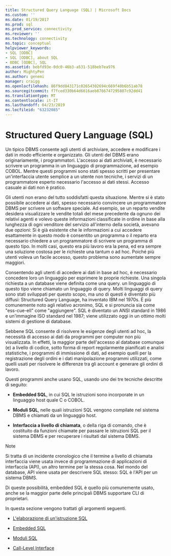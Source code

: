 ```yaml
---
title: Structured Query Language (SQL) | Microsoft Docs
ms.custom: ''
ms.date: 01/19/2017
ms.prod: sql
ms.prod_service: connectivity
ms.reviewer: ''
ms.technology: connectivity
ms.topic: conceptual
helpviewer_keywords:
- SQL [ODBC]
- SQL [ODBC], about SQL
- ODBC [ODBC], SQL
ms.assetid: bebfd93e-0dc0-46b3-a531-518beb7ea976
author: MightyPen
ms.author: genemi
manager: craigg
ms.openlocfilehash: 86f9dd843171c02654302694c669f40b6b51ab78
ms.sourcegitcommit: f7fced330b64d6616aeb8766747295807c92dd41
ms.translationtype: MT
ms.contentlocale: it-IT
ms.lasthandoff: 04/23/2019
ms.locfileid: "63232085"
---
```

# <a name="structured-query-language-sql"></a>Structured Query Language (SQL)
Un tipico DBMS consente agli utenti di archiviare, accedere e modificare i dati in modo efficiente e organizzato. Gli utenti del DBMS erano originariamente, i programmatori. L'accesso ai dati archiviati, è necessario scrivere un programma in un linguaggio di programmazione, ad esempio COBOL. Mentre questi programmi sono stati spesso scritti per presentare un'interfaccia utente semplice a un utente non tecniche, i servizi di un programmatore esperto necessario l'accesso ai dati stessi. Accesso casuale ai dati non è pratico.  
  
 Gli utenti non erano del tutto soddisfatti questa situazione. Mentre si è stato possibile accedere ai dati, spesso necessario convincere un programmatore DBMS per scrivere un software speciale. Ad esempio, se un reparto vendite desidera visualizzare le vendite totali del mese precedente da ognuno dei relativi agenti e volevo queste informazioni classificate in ordine in base alla lunghezza di ogni venditore del servizio all'interno della società, avevano due opzioni: Si è già esistente che le informazioni a cui accedere esattamente in questo modo è consentito un programma o il reparto era necessario chiedere a un programmatore di scrivere un programma di questo tipo. In molti casi, questo era più lavoro era la pena, ed era sempre una soluzione costosa per le richieste una tantum o ad hoc. Poiché più utenti voleva un facile accesso, questo problema sono aumentate sempre maggiori.  
  
 Consentendo agli utenti di accedere ai dati in base ad hoc, è necessario concedere loro un linguaggio per esprimere le proprie richieste. Una singola richiesta a un database viene definita come una query. un linguaggio di questo tipo viene chiamato un linguaggio di query. Molti linguaggi di query sono stati sviluppati per questo scopo, ma uno di questi è diventato più diffusi: Structured Query Language, ha inventato IBM nel 1970s. È più comunemente noto agli relativo acronimo, SQL e si pronuncia sia come "ess-cue-ell" come "aggiungere". SQL è diventato un ANSI standard in 1986 e un'immagine ISO standard nel 1987; viene utilizzato oggi in un ottimo molti sistemi di gestione di database.  
  
 Sebbene SQL consente di risolvere le esigenze degli utenti ad hoc, la necessità di accesso ai dati da programmi per computer non più visualizzata. In effetti, la maggior parte dell'accesso al database comunque (e) a livello di codice, sotto forma di report regolarmente pianificati e analisi statistiche, i programmi di immissione di dati, ad esempio quelli per la registrazione degli ordini e i dati manipolazione programmi utilizzati, come quelli usati per risolvere le differenze tra gli account e generare gli ordini di lavoro.  
  
 Questi programmi anche usano SQL, usando uno dei tre tecniche descritte di seguito:  
  
-   **Embedded SQL**, in cui SQL le istruzioni sono incorporate in un linguaggio host quale C o COBOL.  
  
-   **Moduli SQL**, nelle quali istruzioni SQL vengono compilate nel sistema DBMS e chiamati da un linguaggio host.  
  
-   **Interfaccia a livello di chiamata**, o della riga di comando, che è costituito da funzioni chiamate per passare le istruzioni SQL per il sistema DBMS e per recuperare i risultati dal sistema DBMS.  
  
> [!NOTE]  
>  Si tratta di un incidente cronologico che il termine a livello di chiamata interfaccia viene usata invece di programmazione di applicazioni di interfaccia (API), un altro termine per la stessa cosa. Nel mondo del database, API viene usata per descrivere SQL stesso: SQL è l'API per un sistema DBMS.  
  
 Di queste possibilità, embedded SQL è quello più comunemente usato, anche se la maggior parte delle principali DBMS supportare CLI di proprietari.  
  
 In questa sezione vengono trattati gli argomenti seguenti.  
  
-   [L'elaborazione di un'istruzione SQL](../../odbc/reference/processing-a-sql-statement.md)  
  
-   [Embedded SQL](../../odbc/reference/embedded-sql.md)  
  
-   [Moduli SQL](../../odbc/reference/sql-modules.md)  
  
-   [Call-Level Interface](../../odbc/reference/call-level-interfaces.md)
